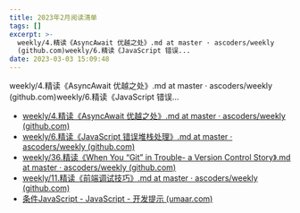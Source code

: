 ```yaml
---
title: 2023年2月阅读清单
tags: []
excerpt: >-
  weekly/4.精读《AsyncAwait 优越之处》.md at master · ascoders/weekly
  (github.com)weekly/6.精读《JavaScript 错误...
date: 2023-03-03 15:09:48
---
```


weekly/4.精读《AsyncAwait 优越之处》.md at master · ascoders/weekly (github.com)weekly/6.精读《JavaScript 错误...
<!-- more -->
*   [weekly/4.精读《AsyncAwait 优越之处》.md at master · ascoders/weekly (github.com)](https://github.com/ascoders/weekly/blob/master/)
*   [weekly/6.精读《JavaScript 错误堆栈处理》.md at master · ascoders/weekly (github.com)](https://github.com/ascoders/weekly/blob/master/)
*   [weekly/36.精读《When You “Git” in Trouble- a Version Control Story》.md at master · ascoders/weekly (github.com)](https://github.com/ascoders/weekly/blob/master/%E5%89%8D%E6%B2%BF%E6%8A%80%E6%9C%AF/36.%E7%B2%BE%E8%AF%BB%E3%80%8AWhen%20You%20%E2%80%9CGit%E2%80%9D%20in%20Trouble-%20a%20Version%20Control%20Story%E3%80%8B.md)
*   [weekly/11.精读《前端调试技巧》.md at master · ascoders/weekly (github.com)](https://github.com/ascoders/weekly/blob/master/%E5%89%8D%E6%B2%BF%E6%8A%80%E6%9C%AF/11.%E7%B2%BE%E8%AF%BB%E3%80%8A%E5%89%8D%E7%AB%AF%E8%B0%83%E8%AF%95%E6%8A%80%E5%B7%A7%E3%80%8B.md)
*   [条件JavaScript - JavaScript - 开发提示 (umaar.com)](https://umaar.com/dev-tips/242-considerate-javascript/)